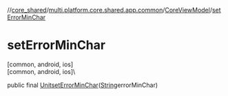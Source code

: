 //[core_shared](../../../index.md)/[multi.platform.core.shared.app.common](../index.md)/[CoreViewModel](index.md)/[setErrorMinChar](set-error-min-char.md)

# setErrorMinChar

[common, android, ios]\
[common, android, ios]\

public final [Unit](https://kotlinlang.org/api/latest/jvm/stdlib/kotlin/-unit/index.html)[setErrorMinChar](set-error-min-char.md)([String](https://developer.android.com/reference/kotlin/java/lang/String.html)errorMinChar)

